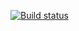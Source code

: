 [![Build status](https://ci.appveyor.com/api/projects/status/yjs0ge8ctr664art?svg=true)](https://ci.appveyor.com/project/Oleg50sev/order-card-delivery-autotest-ci-gradle-pm7g0)